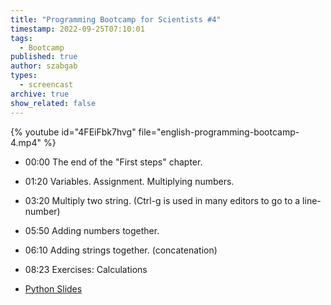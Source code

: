 ```yaml
---
title: "Programming Bootcamp for Scientists #4"
timestamp: 2022-09-25T07:10:01
tags:
  - Bootcamp
published: true
author: szabgab
types:
  - screencast
archive: true
show_related: false
---
```



{% youtube id="4FEiFbk7hvg" file="english-programming-bootcamp-4.mp4" %}

* 00:00 The end of the "First steps" chapter.
* 01:20 Variables. Assignment. Multiplying numbers.
* 03:20 Multiply two string. (Ctrl-g is used in many editors to go to a line-number)
* 05:50 Adding numbers together.
* 06:10 Adding strings together. (concatenation)
* 08:23 Exercises: Calculations

* [Python Slides](/slides/python)

